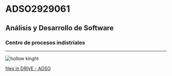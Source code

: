 # ADSO2929061

## Análisis y Desarrollo de Software

### Centro de procesos indistriales 
---

![hollow kinght](https://tinyurl.com/4t7ah4ej)


[files in DRIVE - ADSO](https://tinyurl.com/4t7ah4ej)

